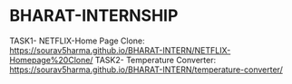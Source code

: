 # BHARAT-INTERNSHIP
TASK1- NETFLIX-Home Page Clone: https://sourav5harma.github.io/BHARAT-INTERN/NETFLIX-Homepage%20Clone/
TASK2- Temperature Converter: https://sourav5harma.github.io/BHARAT-INTERN/temperature-converter/
